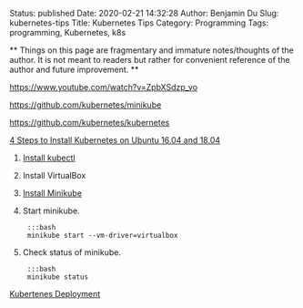 Status: published
Date: 2020-02-21 14:32:28
Author: Benjamin Du
Slug: kubernetes-tips
Title: Kubernetes Tips
Category: Programming
Tags: programming, Kubernetes, k8s

**
Things on this page are fragmentary and immature notes/thoughts of the author.
It is not meant to readers but rather for convenient reference of the author and future improvement.
**

https://www.youtube.com/watch?v=ZpbXSdzp_vo


https://github.com/kubernetes/minikube


https://github.com/kubernetes/kubernetes


[4 Steps to Install Kubernetes on Ubuntu 16.04 and 18.04](https://matthewpalmer.net/kubernetes-app-developer/articles/install-kubernetes-ubuntu-tutorial.html)


1. [Install kubectl](https://kubernetes.io/docs/tasks/tools/install-kubectl/)

2. Install VirtualBox

3. [Install Minikube](https://kubernetes.io/docs/tasks/tools/install-minikube/)

4. Start minikube. 
	
		:::bash
		minikube start --vm-driver=virtualbox

5. Check status of minikube.

		:::bash
		minikube status



[Kubertenes Deployment](https://kubernetes.io/docs/concepts/workloads/controllers/deployment/)
